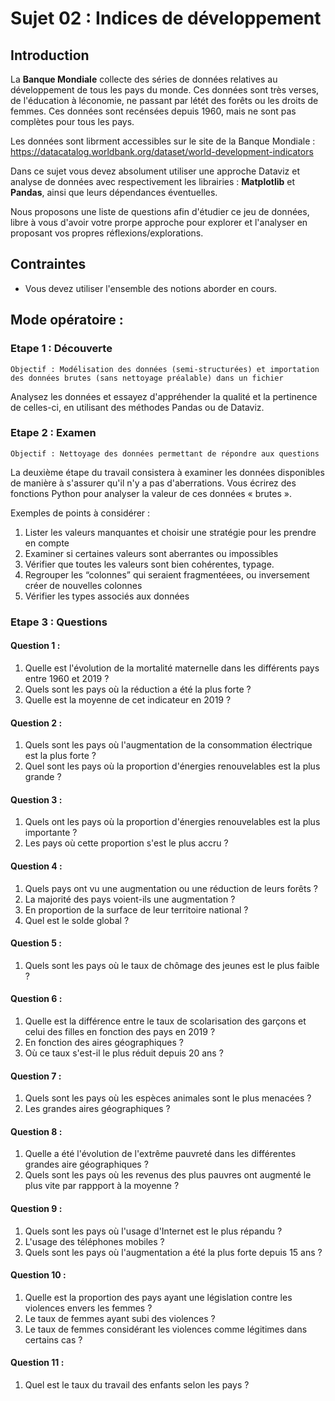 # Sujet 02 : Indices de développement


## Introduction

La **Banque Mondiale** collecte des séries de données relatives au développement de tous les pays du monde. Ces données sont très verses, de l'éducation à léconomie, ne passant par létét des forêts ou les droits de femmes. Ces données sont recénsées depuis 1960, mais ne sont pas complètes pour tous les pays. 

Les données sont librment accessibles sur le site de la Banque Mondiale : https://datacatalog.worldbank.org/dataset/world-development-indicators

Dans ce sujet vous devez absolument utiliser une approche Dataviz et analyse de données avec respectivement les librairies : **Matplotlib** et **Pandas**, ainsi que leurs dépendances éventuelles.

Nous proposons une liste de questions afin d'étudier ce jeu de données, libre à vous d'avoir votre prorpe approche pour explorer et l'analyser en proposant vos propres réflexions/explorations.

## Contraintes

* Vous devez utiliser l'ensemble des notions aborder en cours.


## Mode opératoire :

### Etape 1 : Découverte

`Objectif : Modélisation des données (semi-structurées) et importation des données brutes (sans nettoyage préalable) dans un fichier`

Analysez les données et essayez d'appréhender la qualité et la pertinence de celles-ci, en utilisant des méthodes Pandas ou de Dataviz.


### Etape 2 : Examen

`Objectif : Nettoyage des données permettant de répondre aux questions`

La deuxième étape du travail consistera à examiner les données disponibles de manière à s'assurer qu'il n'y a pas d'aberrations. Vous écrirez des fonctions Python pour analyser la valeur de ces données « brutes ».

Exemples de points à considérer :

1. Lister les valeurs manquantes et choisir une stratégie pour les prendre en compte
1. Examiner si certaines valeurs sont aberrantes ou impossibles
1. Vérifier que toutes les valeurs sont bien cohérentes, typage.
1. Regrouper les “colonnes” qui seraient fragmentéees, ou inversement créer de nouvelles colonnes 
1. Vérifier les types associés aux données


### Etape 3 : Questions

#### Question 1 : 

1. Quelle est l'évolution de la mortalité maternelle dans les différents pays entre 1960 et 2019 ?
1. Quels sont les pays où la réduction a été la plus forte ?
1. Quelle est la moyenne de cet indicateur en 2019 ?

#### Question 2 : 

1. Quels sont les pays où l'augmentation de la consommation électrique est la plus forte ?
1. Quel sont les pays où la proportion d'énergies renouvelables est la plus grande ?

#### Question 3 :

1. Quels ont les pays où la proportion d'énergies renouvelables est la plus importante ?
1. Les pays où cette proportion s'est le plus accru ?

#### Question 4 :

1. Quels pays ont vu une augmentation ou une réduction de leurs forêts ?
1. La majorité des pays voient-ils une augmentation ?
1. En proportion de la surface de leur territoire national ?
1. Quel est le solde global ?

#### Question 5 :

1. Quels sont les pays où le taux de chômage des jeunes est le plus faible ?

#### Question 6 :

1. Quelle est la différence entre le taux de scolarisation des garçons et celui des filles en fonction des pays en 2019 ?
1. En fonction des aires géographiques ?
1. Où ce taux s'est-il le plus réduit depuis 20 ans ?

#### Question 7 :

1. Quels sont les pays où les espèces animales sont le plus menacées ?
1. Les grandes aires géographiques ?

#### Question 8 :

1. Quelle a été l'évolution de l'extrême pauvreté dans les différentes grandes aire géographiques ?
1. Quels sont les pays où les revenus des plus pauvres ont augmenté le plus vite par rappport à la moyenne ?

#### Question 9 :

1. Quels sont les pays où l'usage d'Internet est le plus répandu ?
1. L'usage des téléphones mobiles ?
1. Quels sont les pays où l'augmentation a été la plus forte depuis 15 ans ?

#### Question 10 :

1. Quelle est la proportion des pays ayant une législation contre les violences envers les femmes ?
1. Le taux de femmes ayant subi des violences ?
1. Le taux de femmes considérant les violences comme légitimes dans certains cas ?

#### Question 11 :

1. Quel est le taux du travail des enfants selon les pays ?